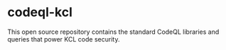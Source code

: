 # codeql-kcl
This open source repository contains the standard CodeQL libraries and queries that power KCL code security.
